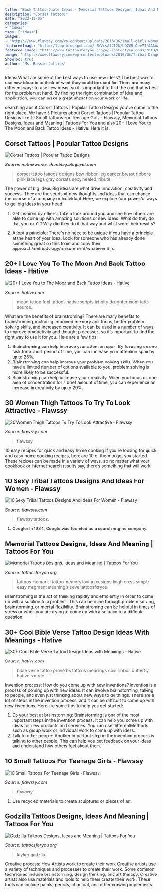 ```yaml
---
title: "Back Tattoo Quote Ideas - Memorial Tattoos Designs, Ideas And Meaning"
description: "Corset tattoos"
date: "2022-11-05"
categories:
- "ideas"
tags: ["ideas"]
images:
- "https://www.flawssy.com/wp-content/uploads/2016/06/small-girls-womens-tattoos.jpg"
featuredImage: "http://1.bp.blogspot.com/-6WVcsAlCf2k/UQZWBlOee7I/AAAAAAAANJw/TxtKuyVKbfc/s1600/Healed-Corset-Bow-Tattoo-s-on-my-legs-tattoo-96454.jpeg"
featured_image: "http://www.tattoosforyou.org/wp-content/uploads/2013/09/Loving-Memory-Tattoos.jpg"
image: "https://www.flawssy.com/wp-content/uploads/2016/06/Tribal-Dragon-Tattoos-for-Girls.jpg"
ShowToc: true
author: "Ms. Rossie Collins"
---
```



Ideas: What are some of the best ways to use new ideas?
The best way to use new ideas is to think of what they could be used for. There are many different ways to use new ideas, so it is important to find the one that is best for the problem at hand. By finding the right combination of idea and application, you can make a great impact on your work or life.

	

		
searching about Corset Tattoos | Popular Tattoo Designs you've came to the right place. We have 8 Pictures about Corset Tattoos | Popular Tattoo Designs like 10 Small Tattoos For Teenage Girls - Flawssy, Memorial Tattoos Designs, Ideas and Meaning | Tattoos For You and also 20+ I Love You to The Moon and Back Tattoo Ideas - Hative. Here it is:
		
    
## Corset Tattoos | Popular Tattoo Designs

<img loading=lazy src="http://1.bp.blogspot.com/-6WVcsAlCf2k/UQZWBlOee7I/AAAAAAAANJw/TxtKuyVKbfc/s1600/Healed-Corset-Bow-Tattoo-s-on-my-legs-tattoo-96454.jpeg" onerror="this.onerror=null;this.src='https://tse4.mm.bing.net/th?id=OIP.B-G85b9Py9XW_noHwrnRywHaM6&amp;pid=15.1';" alt="Corset Tattoos | Popular Tattoo Designs">

_Source: netherwerks-shenblog.blogspot.com_

>corset tattoo tattoos designs bow ribbon leg cancer breast ribbons pink lace legs gray corsets sexy healed tribute. 

	

The power of big ideas
Big ideas are what drive innovation, creativity and success. They are the seeds of new thoughts and ideas that can change the course of a company or individual. Here, we explore four powerful ways to get big ideas in your head:
1. Get inspired by others: Take a look around you and see how others are able to come up with amazing solutions or new ideas. What do they do that you can't? Why did they do it that way and what were their results?

2. Adopt a principle: There's no need to be unique if you have a principle at the heart of your idea. Look for someone who has already done something great on this topic and copy their approach/methodology/mesurement/whatever it is.

    
## 20+ I Love You To The Moon And Back Tattoo Ideas - Hative

<img loading=lazy src="https://hative.com/wp-content/uploads/2014/03/moon-back-tattoos/6-scripts-and-moon-on-foot.jpg" onerror="this.onerror=null;this.src='https://tse1.mm.bing.net/th?id=OIP.9NuLurrdoB10EWliae9ldgHaJ4&amp;pid=15.1';" alt="20+ I Love You to The Moon and Back Tattoo Ideas - Hative">

_Source: hative.com_

>moon tattoo foot tattoos hative scripts infinity daughter mom tatto source. 

	

What are the benefits of brainstroming?
There are many benefits to brainstroming, including improved memory and focus, better problem solving skills, and increased creativity. It can be used in a number of ways to improve productivity and thought processes, so it’s important to find the right way to use it for you. Here are a few tips: 
1. Brainstroming can help improve your attention span. By focusing on one task for a short period of time, you can increase your attention span by up to 25%. 
2. Brainstroming can help improve your problem solving skills. When you have a limited number of options available to you, problem solving is more likely to be successful. 
3. Brainstroming can help increase your creativity. When you focus on one area of concentration for a brief amount of time, you can experience an increase in creativity by up to 20%.

    
## 30 Women Thigh Tattoos To Try To Look Attractive - Flawssy

<img loading=lazy src="https://www.flawssy.com/wp-content/uploads/2016/04/Small-Thigh-Tattoo-Designs-for-Girls.jpg" onerror="this.onerror=null;this.src='https://tse3.mm.bing.net/th?id=OIP.p4jb1n98Mbp6kBfZoAHKRgHaKl&amp;pid=15.1';" alt="30 Women Thigh Tattoos To Try To Look Attractive - Flawssy">

_Source: flawssy.com_

>flawssy. 

	

10 easy recipes for quick and easy home cooking
If you're looking for quick and easy home cooking recipes, here are 10 of them to get you started. These recipes can be made in a variety of ways, so no matter what your cookbook or internet search results say, there's something that will work!

    
## 10 Sexy Tribal Tattoos Designs And Ideas For Women - Flawssy

<img loading=lazy src="https://www.flawssy.com/wp-content/uploads/2016/06/Tribal-Dragon-Tattoos-for-Girls.jpg" onerror="this.onerror=null;this.src='https://tse3.mm.bing.net/th?id=OIP.hxS3StrHoi75VVAdLDKUpwHaJ4&amp;pid=15.1';" alt="10 Sexy Tribal Tattoos Designs And Ideas For Women - Flawssy">

_Source: flawssy.com_

>flawssy tattooz. 

	

1. Google: In 1984, Google was founded as a search engine company.

    
## Memorial Tattoos Designs, Ideas And Meaning | Tattoos For You

<img loading=lazy src="http://www.tattoosforyou.org/wp-content/uploads/2013/09/Loving-Memory-Tattoos.jpg" onerror="this.onerror=null;this.src='https://tse3.mm.bing.net/th?id=OIP.sDyZq0Dw7mqZggvkAurGLQHaMZ&amp;pid=15.1';" alt="Memorial Tattoos Designs, Ideas and Meaning | Tattoos For You">

_Source: tattoosforyou.org_

>tattoos memorial tattoo memory loving designs thigh cross simple easy magment meaning sleeve tattoosforyou. 

	

Brainstroming is the act of thinking rapidly and efficiently in order to come up with a solution to a problem. This can be done through problem solving, brainstorming, or mental flexibility. Brainstroming can be helpful in times of stress or when you are trying to come up with a solution to a difficult question.

    
## 30+ Cool Bible Verse Tattoo Design Ideas With Meanings - Hative

<img loading=lazy src="https://hative.com/wp-content/uploads/2014/03/bible-verse-tattoos/3-proverbs-31-25-ribbon-butterfly.jpg" onerror="this.onerror=null;this.src='https://tse4.mm.bing.net/th?id=OIP.QeBzK_2EWTBfH109D8p3BgHaJ4&amp;pid=15.1';" alt="30+ Cool Bible Verse Tattoo Design Ideas with Meanings - Hative">

_Source: hative.com_

>bible verse tattoo proverbs tattoos meanings cool ribbon butterfly hative source. 

	

Invention process: How do you come up with new inventions?
Invention is a process of coming up with new ideas. It can involve brainstorming, talking to people, and even just thinking about new ways to do things. There are a lot of steps in the invention process, and it can be difficult to come up with new inventions. Here are some tips to help you get started: 
1. Do your best at brainstorming: Brainstorming is one of the most important steps in the invention process. It can help you come up with ideas for new products and services. You can use differentMethods such as group work or individual work to come up with ideas. 
2. Talk to other people: Another important step in the invention process is talking to other people. This can help you get feedback on your ideas and understand how others feel about them. 

    
## 10 Small Tattoos For Teenage Girls - Flawssy

<img loading=lazy src="https://www.flawssy.com/wp-content/uploads/2016/06/small-girls-womens-tattoos.jpg" onerror="this.onerror=null;this.src='https://tse2.mm.bing.net/th?id=OIP.icCa1qJyfx1RYb1hA4aHfQHaJ4&amp;pid=15.1';" alt="10 Small Tattoos For Teenage Girls - Flawssy">

_Source: flawssy.com_

>flawssy. 

	

1. Use recycled materials to create sculptures or pieces of art.

    
## Godzilla Tattoos Designs, Ideas And Meaning | Tattoos For You

<img loading=lazy src="https://www.tattoosforyou.org/wp-content/uploads/2016/02/Godzilla-Tribal-Tattoo.jpg" onerror="this.onerror=null;this.src='https://tse2.mm.bing.net/th?id=OIP.xCQFhvsG7Oe2vmw7-UtFSAHaJ4&amp;pid=15.1';" alt="Godzilla Tattoos Designs, Ideas and Meaning | Tattoos For You">

_Source: tattoosforyou.org_

>klyker godzila. 

	

Creative process: How Artists work to create their work
Creative artists use a variety of techniques and processes to create their work. Some common techniques include brainstorming, design thinking, and art therapy. Creative artists also use materials and tools to help them create their work. These tools can include paints, pencils, charcoal, and other drawing implements.

